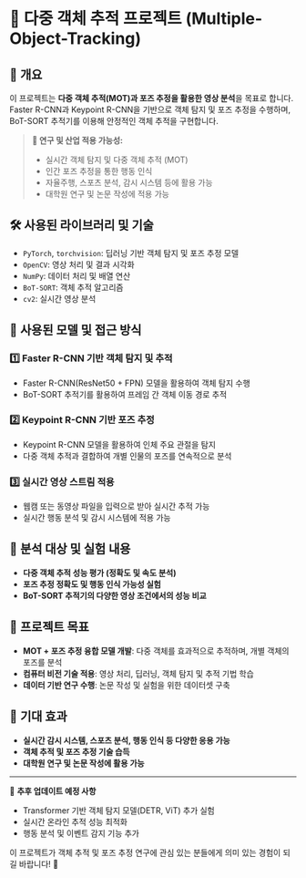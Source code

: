 # 🎯 다중 객체 추적 프로젝트 (Multiple-Object-Tracking)

## 📖 개요
이 프로젝트는 **다중 객체 추적(MOT)과 포즈 추정을 활용한 영상 분석**을 목표로 합니다.
Faster R-CNN과 Keypoint R-CNN을 기반으로 객체 탐지 및 포즈 추정을 수행하며, BoT-SORT 추적기를 이용해 안정적인 객체 추적을 구현합니다.

> **🎯 연구 및 산업 적용 가능성:**
> - 실시간 객체 탐지 및 다중 객체 추적 (MOT)
> - 인간 포즈 추정을 통한 행동 인식
> - 자율주행, 스포츠 분석, 감시 시스템 등에 활용 가능
> - 대학원 연구 및 논문 작성에 적용 가능

## 🛠 사용된 라이브러리 및 기술
- `PyTorch`, `torchvision`: 딥러닝 기반 객체 탐지 및 포즈 추정 모델
- `OpenCV`: 영상 처리 및 결과 시각화
- `NumPy`: 데이터 처리 및 배열 연산
- `BoT-SORT`: 객체 추적 알고리즘
- `cv2`: 실시간 영상 분석

## 🔬 사용된 모델 및 접근 방식
### 1️⃣ **Faster R-CNN 기반 객체 탐지 및 추적**
- Faster R-CNN(ResNet50 + FPN) 모델을 활용하여 객체 탐지 수행
- BoT-SORT 추적기를 활용하여 프레임 간 객체 이동 경로 추적

### 2️⃣ **Keypoint R-CNN 기반 포즈 추정**
- Keypoint R-CNN 모델을 활용하여 인체 주요 관절을 탐지
- 다중 객체 추적과 결합하여 개별 인물의 포즈를 연속적으로 분석

### 3️⃣ **실시간 영상 스트림 적용**
- 웹캠 또는 동영상 파일을 입력으로 받아 실시간 추적 가능
- 실시간 행동 분석 및 감시 시스템에 적용 가능

## 📂 분석 대상 및 실험 내용
- **다중 객체 추적 성능 평가 (정확도 및 속도 분석)**
- **포즈 추정 정확도 및 행동 인식 가능성 실험**
- **BoT-SORT 추적기의 다양한 영상 조건에서의 성능 비교**

## 🚀 프로젝트 목표
- **MOT + 포즈 추정 융합 모델 개발**: 다중 객체를 효과적으로 추적하며, 개별 객체의 포즈를 분석
- **컴퓨터 비전 기술 적용**: 영상 처리, 딥러닝, 객체 탐지 및 추적 기법 학습
- **데이터 기반 연구 수행**: 논문 작성 및 실험을 위한 데이터셋 구축

## 📌 기대 효과
- **실시간 감시 시스템, 스포츠 분석, 행동 인식 등 다양한 응용 가능**
- **객체 추적 및 포즈 추정 기술 습득**
- **대학원 연구 및 논문 작성에 활용 가능**

---
📢 **추후 업데이트 예정 사항**
- Transformer 기반 객체 탐지 모델(DETR, ViT) 추가 실험
- 실시간 온라인 추적 성능 최적화
- 행동 분석 및 이벤트 감지 기능 추가

이 프로젝트가 객체 추적 및 포즈 추정 연구에 관심 있는 분들에게 의미 있는 경험이 되길 바랍니다! 🚀
